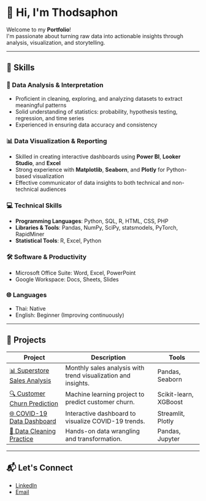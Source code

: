 # 👋 Hi, I'm Thodsaphon
Welcome to my **Portfolio**!  
I'm passionate about turning raw data into actionable insights through analysis, visualization, and storytelling.

---

## 🎯 Skills

### 🧠 Data Analysis & Interpretation
- Proficient in cleaning, exploring, and analyzing datasets to extract meaningful patterns
- Solid understanding of statistics: probability, hypothesis testing, regression, and time series
- Experienced in ensuring data accuracy and consistency

### 📊 Data Visualization & Reporting
- Skilled in creating interactive dashboards using **Power BI**, **Looker Studio**, and **Excel**
- Strong experience with **Matplotlib**, **Seaborn**, and **Plotly** for Python-based visualization
- Effective communicator of data insights to both technical and non-technical audiences

### 💻 Technical Skills
- **Programming Languages**: Python, SQL, R, HTML, CSS, PHP
- **Libraries & Tools**: Pandas, NumPy, SciPy, statsmodels, PyTorch, RapidMiner
- **Statistical Tools**: R, Excel, Python

### 🛠️ Software & Productivity
- Microsoft Office Suite: Word, Excel, PowerPoint
- Google Workspace: Docs, Sheets, Slides

### 🌐 Languages
- Thai: Native
- English: Beginner (Improving continuously)

---

## 🚀 Projects

| Project | Description | Tools |
|--------|-------------|--------|
| [📊 Superstore Sales Analysis](https://github.com/yourusername/superstore-sales-analysis) | Monthly sales analysis with trend visualization and insights. | Pandas, Seaborn |
| [🔍 Customer Churn Prediction](https://github.com/yourusername/customer-churn-prediction) | Machine learning project to predict customer churn. | Scikit-learn, XGBoost |
| [🌐 COVID-19 Data Dashboard](https://github.com/yourusername/covid19-data-dashboard) | Interactive dashboard to visualize COVID-19 trends. | Streamlit, Plotly |
| [🧼 Data Cleaning Practice](https://github.com/yourusername/data-cleaning-practice) | Hands-on data wrangling and transformation. | Pandas, Jupyter |

---

## 📬 Let's Connect

- [LinkedIn](https://www.linkedin.com/in/thodsaphon-chamnansuek-318642355)  
- [Email](mailto:thodsaphol.cha@gmail.com)

